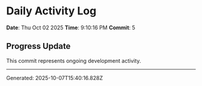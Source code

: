 # Daily Activity Log

**Date**: Thu Oct 02 2025
**Time**: 9:10:16 PM
**Commit**: 5

## Progress Update

This commit represents ongoing development activity.

---
Generated: 2025-10-07T15:40:16.828Z

